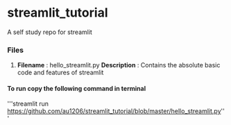# streamlit_tutorial
A self study repo for streamlit

### Files
1. **Filename** : hello_streamlit.py
   **Description** : Contains the absolute basic code and features of streamlit

#### To run copy the following command in terminal
'''streamlit run https://github.com/au1206/streamlit_tutorial/blob/master/hello_streamlit.py'''

